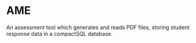 # AME
An assessment tool which generates and reads PDF files, storing student response data in a compactSQL database. 
